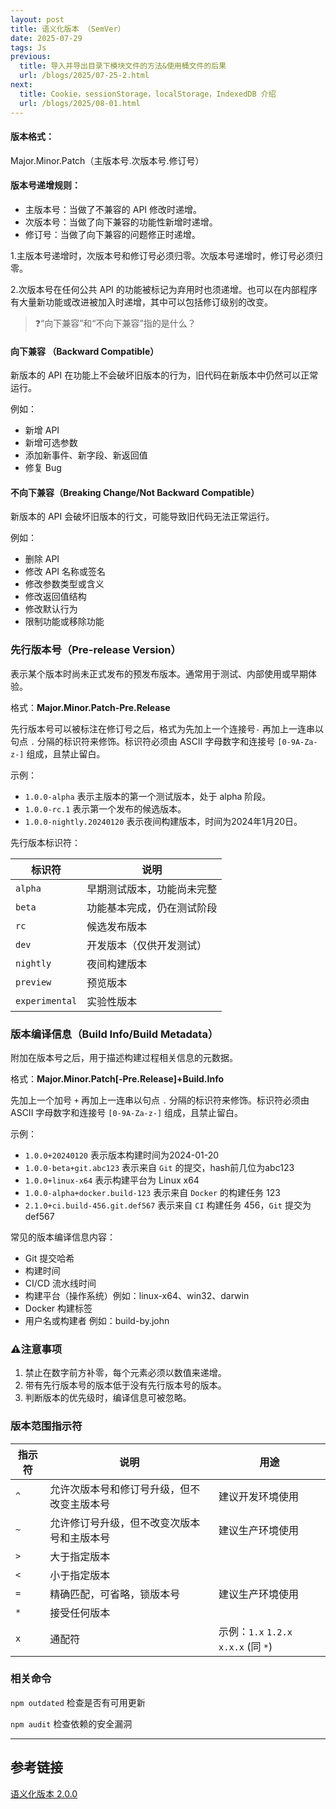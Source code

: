 ```yaml
---
layout: post
title: 语义化版本 （SemVer）
date: 2025-07-29
tags: Js
previous:
  title: 导入并导出目录下模块文件的方法&使用桶文件的后果
  url: /blogs/2025/07-25-2.html
next:
  title: Cookie，sessionStorage，localStorage，IndexedDB 介绍
  url: /blogs/2025/08-01.html
---
```


#### 版本格式：
Major.Minor.Patch（主版本号.次版本号.修订号）

#### 版本号递增规则：

- 主版本号：当做了不兼容的 API 修改时递增。
- 次版本号：当做了向下兼容的功能性新增时递增。
- 修订号：当做了向下兼容的问题修正时递增。

1.主版本号递增时，次版本号和修订号必须归零。次版本号递增时，修订号必须归零。

2.次版本号在任何公共 API 的功能被标记为弃用时也须递增。也可以在内部程序有大量新功能或改进被加入时递增，其中可以包括修订级别的改变。



>❓“向下兼容”和“不向下兼容”指的是什么？

#### 向下兼容 （Backward Compatible）

新版本的 API 在功能上不会破坏旧版本的行为，旧代码在新版本中仍然可以正常运行。

例如：

- 新增 API
- 新增可选参数
- 添加新事件、新字段、新返回值
- 修复 Bug

#### 不向下兼容（Breaking Change/Not Backward Compatible）

新版本的 API 会破坏旧版本的行文，可能导致旧代码无法正常运行。

例如：

- 删除 API
- 修改 API 名称或签名
- 修改参数类型或含义
- 修改返回值结构
- 修改默认行为
- 限制功能或移除功能

### 先行版本号（Pre-release Version）

表示某个版本时尚未正式发布的预发布版本。通常用于测试、内部使用或早期体验。

格式：**Major.Minor.Patch-Pre.Release**

先行版本号可以被标注在修订号之后，格式为先加上一个连接号`-` 再加上一连串以句点 `.` 分隔的标识符来修饰。标识符必须由 ASCII 字母数字和连接号 `[0-9A-Za-z-]` 组成，且禁止留白。

示例：

- `1.0.0-alpha` 表示主版本的第一个测试版本，处于 alpha 阶段。
- `1.0.0-rc.1` 表示第一个发布的候选版本。
- `1.0.0-nightly.20240120` 表示夜间构建版本，时间为2024年1月20日。

先行版本标识符：

| 标识符 | 说明 |
| --- | --- |
| `alpha` | 早期测试版本，功能尚未完整 |
| `beta` | 功能基本完成，仍在测试阶段 |
| `rc` | 候选发布版本 |
| `dev` | 开发版本（仅供开发测试） |
| `nightly` | 夜间构建版本 |
| `preview` | 预览版本 |
| `experimental` | 实验性版本 |

### 版本编译信息（Build Info/Build Metadata）

附加在版本号之后，用于描述构建过程相关信息的元数据。

格式：**Major.Minor.Patch[-Pre.Release]+Build.Info**

先加上一个加号 `+` 再加上一连串以句点 `.` 分隔的标识符来修饰。标识符必须由 ASCII 字母数字和连接号 `[0-9A-Za-z-]` 组成，且禁止留白。

示例：

- `1.0.0+20240120` 表示版本构建时间为2024-01-20
- `1.0.0-beta+git.abc123` 表示来自 `Git` 的提交，hash前几位为abc123
- `1.0.0+linux-x64` 表示构建平台为 Linux x64
- `1.0.0-alpha+docker.build-123` 表示来自 `Docker` 的构建任务 123
- `2.1.0+ci.build-456.git.def567` 表示来自 `CI` 构建任务 456，`Git` 提交为 def567

常见的版本编译信息内容：
- Git 提交哈希
- 构建时间
- CI/CD 流水线时间
- 构建平台（操作系统）例如：linux-x64、win32、darwin
- Docker 构建标签
- 用户名或构建者 例如：build-by.john

### ⚠️注意事项

1. 禁止在数字前方补零，每个元素必须以数值来递增。
2. 带有先行版本号的版本低于没有先行版本号的版本。
3. 判断版本的优先级时，编译信息可被忽略。

### 版本范围指示符

| 指示符 | 说明 | 用途 |
| --- | --- | --- |
| `^` | 允许次版本号和修订号升级，但不改变主版本号 | 建议开发环境使用 |
| `~` | 允许修订号升级，但不改变次版本号和主版本号 | 建议生产环境使用 |
| `>` | 大于指定版本 |
| `<` | 小于指定版本 |      
| `=` | 精确匹配，可省略，锁版本号 | 建议生产环境使用 |
| `*` | 接受任何版本 |
| `x` | 通配符 | 示例：`1.x` `1.2.x` `x.x.x` (同 `*`) |

### 相关命令

`npm outdated` 检查是否有可用更新

`npm audit` 检查依赖的安全漏洞

------------------------------------

## 参考链接

[语义化版本 2.0.0](https://semver.org/lang/zh-CN/)

